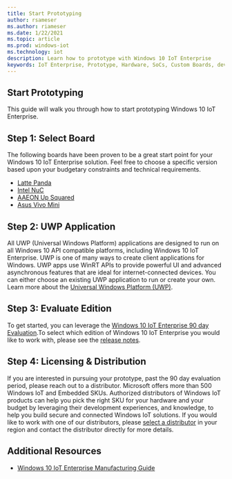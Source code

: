 ```yaml
---
title: Start Prototyping
author: rsameser
ms.author: riameser
ms.date: 1/22/2021
ms.topic: article
ms.prod: windows-iot
ms.technology: iot
description: Learn how to prototype with Windows 10 IoT Enterprise
keywords: IoT Enterprise, Prototype, Hardware, SoCs, Custom Boards, development devices, boards, SOC, SOM, system on chips, Windows IoT
---
```

## Start Prototyping
This guide will walk you through how to start prototyping Windows 10 IoT Enterprise.

## Step 1: Select Board
The following boards have been proven to be a great start point for your Windows 10 IoT Enterprise solution. Feel free to choose a specific version based upon your budgetary constraints and technical requirements.

* [Latte Panda](https://www.lattepanda.com/)
* [Intel NuC](https://www.intel.com/content/www/us/en/products/boards-kits/nuc.html)
* [AAEON Up Squared](https://www.aaeon.com/en/p/iot-gateway-maker-boards-up-squared)
* [Asus Vivo Mini](https://www.asus.com/us/Mini-PCs/VivoMini-Products/)

## Step 2: UWP Application
All UWP (Universal Windows Platform) applications are designed to run on all Windows 10 API compatible platforms, including Windows 10 IoT Enterprise. UWP is one of many ways to create client applications for Windows. UWP apps use WinRT APIs to provide powerful UI and advanced asynchronous features that are ideal for internet-connected devices.
You can either choose an existing UWP application to run or create your own. Learn more about the [Universal Windows Platform (UWP)](https://docs.microsoft.com/windows/uwp/get-started/universal-application-platform-guide).

## Step 3: Evaluate Edition
To get started, you can leverage the [Windows 10 IoT Enterprise 90 day Evaluation](https://www.microsoft.com/evalcenter/evaluate-windows-10-enterprise).To select which edition of Windows 10 IoT Enterprise you would like to work with, please see the [release notes](./iot-enterprise/Release_Notes.md).

## Step 4: Licensing & Distribution
If you are interested in pursuing your prototype, past the 90 day evaluation period, please reach out to a distributor. Microsoft offers more than 500 Windows IoT and Embedded SKUs. Authorized distributors of Windows IoT products can help you pick the right SKU for your hardware and your budget by leveraging their development experiences, and knowledge, to help you build secure and connected Windows IoT solutions. If you would like to work with one of our distributors, please [select a distributor](https://aka.ms/IoTDistributorList) in your region and contact the distributor directly for more details.

## Additional Resources
* [Windows 10 IoT Enterprise Manufacturing Guide](https://docs.microsoft.com/windows-hardware/manufacture/desktop/iot-ent-overview)

